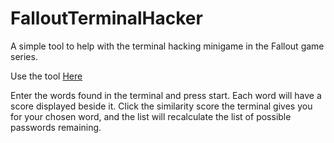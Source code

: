 # FalloutTerminalHacker
A simple tool to help with the terminal hacking minigame in the Fallout game series.

Use the tool [Here](https://patrickbrightly.github.io/FalloutTerminalHacker/)

Enter the words found in the terminal and press start. Each word will have a score displayed beside it. Click the similarity score the terminal gives you for your chosen word, and the list will recalculate the list of possible passwords remaining.
